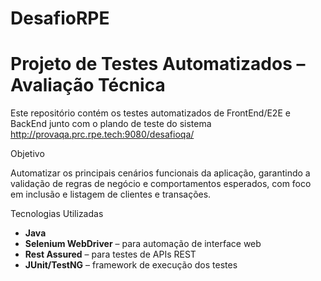 # DesafioRPE

# Projeto de Testes Automatizados – Avaliação Técnica

Este repositório contém os testes automatizados de FrontEnd/E2E e BackEnd junto com o plando de teste do sistema http://provaqa.prc.rpe.tech:9080/desafioqa/

Objetivo

Automatizar os principais cenários funcionais da aplicação, garantindo a validação de regras de negócio e comportamentos esperados, com foco em inclusão e listagem de clientes e transações.

Tecnologias Utilizadas
- **Java**
- **Selenium WebDriver** – para automação de interface web
- **Rest Assured** – para testes de APIs REST
- **JUnit/TestNG** – framework de execução dos testes
